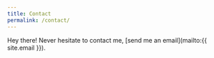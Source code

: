 ```yaml
---
title: Contact
permalink: /contact/
---
```


Hey there! Never hesitate to contact me, [send me an email](mailto:{{ site.email }}).

